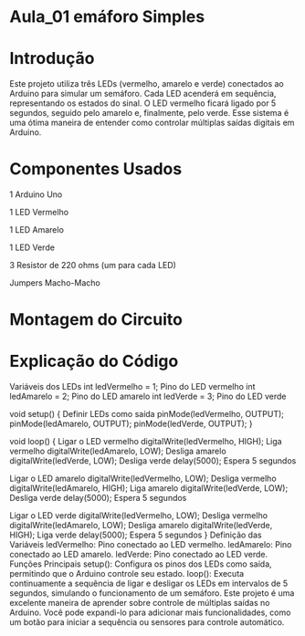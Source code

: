 # Aula_01 emáforo Simples

# Introdução

Este projeto utiliza três LEDs (vermelho, amarelo e verde) conectados ao Arduino para simular um semáforo.
Cada LED acenderá em sequência, representando os estados do sinal. O LED vermelho ficará ligado por 5
segundos, seguido pelo amarelo e, finalmente, pelo verde. Esse sistema é uma ótima maneira de entender
como controlar múltiplas saídas digitais em Arduino.

# Componentes Usados
1 Arduino Uno

1 LED Vermelho

1 LED Amarelo

1 LED Verde

3 Resistor de 220 ohms (um para cada LED)

Jumpers Macho-Macho

# Montagem do Circuito

# Explicação do Código

 Variáveis dos LEDs
int ledVermelho = 1;   Pino do LED vermelho
int ledAmarelo = 2;    Pino do LED amarelo
int ledVerde = 3;      Pino do LED verde

void setup() {
     Definir LEDs como saída
    pinMode(ledVermelho, OUTPUT);
    pinMode(ledAmarelo, OUTPUT);
    pinMode(ledVerde, OUTPUT);
}

void loop() {
     Ligar o LED vermelho
    digitalWrite(ledVermelho, HIGH);  Liga vermelho
    digitalWrite(ledAmarelo, LOW);     Desliga amarelo
    digitalWrite(ledVerde, LOW);       Desliga verde
    delay(5000);  Espera 5 segundos
    
   Ligar o LED amarelo
  digitalWrite(ledVermelho, LOW);    Desliga vermelho
  digitalWrite(ledAmarelo, HIGH);    Liga amarelo
  digitalWrite(ledVerde, LOW);       Desliga verde
  delay(5000);  Espera 5 segundos
    
   Ligar o LED verde
   digitalWrite(ledVermelho, LOW);    Desliga vermelho
  digitalWrite(ledAmarelo, LOW);     Desliga amarelo
  digitalWrite(ledVerde, HIGH);      Liga verde
   delay(5000);  Espera 5 segundos
}
Definição das Variáveis
ledVermelho: Pino conectado ao LED vermelho.
ledAmarelo: Pino conectado ao LED amarelo.
ledVerde: Pino conectado ao LED verde.
Funções Principais
setup(): Configura os pinos dos LEDs como saída, permitindo que o Arduino controle seu estado.
loop(): Executa continuamente a sequência de ligar e desligar os LEDs em intervalos de 5 segundos, simulando o funcionamento de um semáforo.
Este projeto é uma excelente maneira de aprender sobre controle de múltiplas saídas no Arduino. Você pode expandi-lo para adicionar mais funcionalidades, como um botão para iniciar a sequência ou sensores para controle automático.
